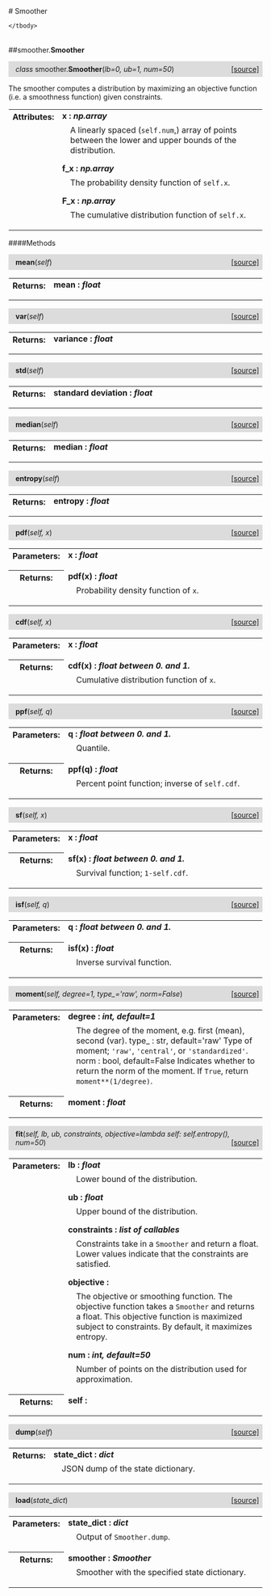 <script src="https://cdn.mathjax.org/mathjax/latest/MathJax.js?config=TeX-AMS-MML_HTMLorMML" type="text/javascript"></script>

<link rel="stylesheet" href="https://assets.readthedocs.org/static/css/readthedocs-doc-embed.css" type="text/css" />

<style>
    a.src-href {
        float: right;
    }
    p.attr {
        margin-top: 0.5em;
        margin-left: 1em;
    }
    p.func-header {
        background-color: gainsboro;
        border-radius: 0.1em;
        padding: 0.5em;
        padding-left: 1em;
    }
    table.field-table {
        border-radius: 0.1em
    }
</style># Smoother

<table class="docutils field-list field-table" frame="void" rules="none">
    <col class="field-name" />
    <col class="field-body" />
    <tbody valign="top">
        
    </tbody>
</table>



##smoother.**Smoother**

<p class="func-header">
    <i>class</i> smoother.<b>Smoother</b>(<i>lb=0, ub=1, num=50</i>) <a class="src-href" target="_blank" href="https://github.com/dsbowen/smoother/blob/master/smoother/__init__.py#L12">[source]</a>
</p>

The smoother computes a distribution by maximizing an objective function
(i.e. a smoothness function) given constraints.

<table class="docutils field-list field-table" frame="void" rules="none">
    <col class="field-name" />
    <col class="field-body" />
    <tbody valign="top">
        <tr class="field">
    <th class="field-name"><b>Attributes:</b></td>
    <td class="field-body" width="100%"><b>x : <i>np.array</i></b>
<p class="attr">
    A linearly spaced (<code>self.num</code>,) array of points between the lower and upper bounds of the distribution.
</p>
<b>f_x : <i>np.array</i></b>
<p class="attr">
    The probability density function of <code>self.x</code>.
</p>
<b>F_x : <i>np.array</i></b>
<p class="attr">
    The cumulative distribution function of <code>self.x</code>.
</p></td>
</tr>
    </tbody>
</table>



####Methods



<p class="func-header">
    <i></i> <b>mean</b>(<i>self</i>) <a class="src-href" target="_blank" href="https://github.com/dsbowen/smoother/blob/master/smoother/__init__.py#L41">[source]</a>
</p>



<table class="docutils field-list field-table" frame="void" rules="none">
    <col class="field-name" />
    <col class="field-body" />
    <tbody valign="top">
        <tr class="field">
    <th class="field-name"><b>Returns:</b></td>
    <td class="field-body" width="100%"><b>mean : <i>float</i></b>
<p class="attr">
    
</p></td>
</tr>
    </tbody>
</table>





<p class="func-header">
    <i></i> <b>var</b>(<i>self</i>) <a class="src-href" target="_blank" href="https://github.com/dsbowen/smoother/blob/master/smoother/__init__.py#L49">[source]</a>
</p>



<table class="docutils field-list field-table" frame="void" rules="none">
    <col class="field-name" />
    <col class="field-body" />
    <tbody valign="top">
        <tr class="field">
    <th class="field-name"><b>Returns:</b></td>
    <td class="field-body" width="100%"><b>variance : <i>float</i></b>
<p class="attr">
    
</p></td>
</tr>
    </tbody>
</table>





<p class="func-header">
    <i></i> <b>std</b>(<i>self</i>) <a class="src-href" target="_blank" href="https://github.com/dsbowen/smoother/blob/master/smoother/__init__.py#L57">[source]</a>
</p>



<table class="docutils field-list field-table" frame="void" rules="none">
    <col class="field-name" />
    <col class="field-body" />
    <tbody valign="top">
        <tr class="field">
    <th class="field-name"><b>Returns:</b></td>
    <td class="field-body" width="100%"><b>standard deviation : <i>float</i></b>
<p class="attr">
    
</p></td>
</tr>
    </tbody>
</table>





<p class="func-header">
    <i></i> <b>median</b>(<i>self</i>) <a class="src-href" target="_blank" href="https://github.com/dsbowen/smoother/blob/master/smoother/__init__.py#L65">[source]</a>
</p>



<table class="docutils field-list field-table" frame="void" rules="none">
    <col class="field-name" />
    <col class="field-body" />
    <tbody valign="top">
        <tr class="field">
    <th class="field-name"><b>Returns:</b></td>
    <td class="field-body" width="100%"><b>median : <i>float</i></b>
<p class="attr">
    
</p></td>
</tr>
    </tbody>
</table>





<p class="func-header">
    <i></i> <b>entropy</b>(<i>self</i>) <a class="src-href" target="_blank" href="https://github.com/dsbowen/smoother/blob/master/smoother/__init__.py#L73">[source]</a>
</p>



<table class="docutils field-list field-table" frame="void" rules="none">
    <col class="field-name" />
    <col class="field-body" />
    <tbody valign="top">
        <tr class="field">
    <th class="field-name"><b>Returns:</b></td>
    <td class="field-body" width="100%"><b>entropy : <i>float</i></b>
<p class="attr">
    
</p></td>
</tr>
    </tbody>
</table>





<p class="func-header">
    <i></i> <b>pdf</b>(<i>self, x</i>) <a class="src-href" target="_blank" href="https://github.com/dsbowen/smoother/blob/master/smoother/__init__.py#L81">[source]</a>
</p>



<table class="docutils field-list field-table" frame="void" rules="none">
    <col class="field-name" />
    <col class="field-body" />
    <tbody valign="top">
        <tr class="field">
    <th class="field-name"><b>Parameters:</b></td>
    <td class="field-body" width="100%"><b>x : <i>float</i></b>
<p class="attr">
    
</p></td>
</tr>
<tr class="field">
    <th class="field-name"><b>Returns:</b></td>
    <td class="field-body" width="100%"><b>pdf(x) : <i>float</i></b>
<p class="attr">
    Probability density function of <code>x</code>.
</p></td>
</tr>
    </tbody>
</table>





<p class="func-header">
    <i></i> <b>cdf</b>(<i>self, x</i>) <a class="src-href" target="_blank" href="https://github.com/dsbowen/smoother/blob/master/smoother/__init__.py#L97">[source]</a>
</p>



<table class="docutils field-list field-table" frame="void" rules="none">
    <col class="field-name" />
    <col class="field-body" />
    <tbody valign="top">
        <tr class="field">
    <th class="field-name"><b>Parameters:</b></td>
    <td class="field-body" width="100%"><b>x : <i>float</i></b>
<p class="attr">
    
</p></td>
</tr>
<tr class="field">
    <th class="field-name"><b>Returns:</b></td>
    <td class="field-body" width="100%"><b>cdf(x) : <i>float between 0. and 1.</i></b>
<p class="attr">
    Cumulative distribution function of <code>x</code>.
</p></td>
</tr>
    </tbody>
</table>





<p class="func-header">
    <i></i> <b>ppf</b>(<i>self, q</i>) <a class="src-href" target="_blank" href="https://github.com/dsbowen/smoother/blob/master/smoother/__init__.py#L136">[source]</a>
</p>



<table class="docutils field-list field-table" frame="void" rules="none">
    <col class="field-name" />
    <col class="field-body" />
    <tbody valign="top">
        <tr class="field">
    <th class="field-name"><b>Parameters:</b></td>
    <td class="field-body" width="100%"><b>q : <i>float between 0. and 1.</i></b>
<p class="attr">
    Quantile.
</p></td>
</tr>
<tr class="field">
    <th class="field-name"><b>Returns:</b></td>
    <td class="field-body" width="100%"><b>ppf(q) : <i>float</i></b>
<p class="attr">
    Percent point function; inverse of <code>self.cdf</code>.
</p></td>
</tr>
    </tbody>
</table>





<p class="func-header">
    <i></i> <b>sf</b>(<i>self, x</i>) <a class="src-href" target="_blank" href="https://github.com/dsbowen/smoother/blob/master/smoother/__init__.py#L158">[source]</a>
</p>



<table class="docutils field-list field-table" frame="void" rules="none">
    <col class="field-name" />
    <col class="field-body" />
    <tbody valign="top">
        <tr class="field">
    <th class="field-name"><b>Parameters:</b></td>
    <td class="field-body" width="100%"><b>x : <i>float</i></b>
<p class="attr">
    
</p></td>
</tr>
<tr class="field">
    <th class="field-name"><b>Returns:</b></td>
    <td class="field-body" width="100%"><b>sf(x) : <i>float between 0. and 1.</i></b>
<p class="attr">
    Survival function; <code>1-self.cdf</code>.
</p></td>
</tr>
    </tbody>
</table>





<p class="func-header">
    <i></i> <b>isf</b>(<i>self, q</i>) <a class="src-href" target="_blank" href="https://github.com/dsbowen/smoother/blob/master/smoother/__init__.py#L171">[source]</a>
</p>



<table class="docutils field-list field-table" frame="void" rules="none">
    <col class="field-name" />
    <col class="field-body" />
    <tbody valign="top">
        <tr class="field">
    <th class="field-name"><b>Parameters:</b></td>
    <td class="field-body" width="100%"><b>q : <i>float between 0. and 1.</i></b>
<p class="attr">
    
</p></td>
</tr>
<tr class="field">
    <th class="field-name"><b>Returns:</b></td>
    <td class="field-body" width="100%"><b>isf(x) : <i>float</i></b>
<p class="attr">
    Inverse survival function.
</p></td>
</tr>
    </tbody>
</table>





<p class="func-header">
    <i></i> <b>moment</b>(<i>self, degree=1, type_='raw', norm=False</i>) <a class="src-href" target="_blank" href="https://github.com/dsbowen/smoother/blob/master/smoother/__init__.py#L184">[source]</a>
</p>



<table class="docutils field-list field-table" frame="void" rules="none">
    <col class="field-name" />
    <col class="field-body" />
    <tbody valign="top">
        <tr class="field">
    <th class="field-name"><b>Parameters:</b></td>
    <td class="field-body" width="100%"><b>degree : <i>int, default=1</i></b>
<p class="attr">
    The degree of the moment, e.g. first (mean), second (var). type_ : str, default='raw' Type of moment; <code>'raw'</code>, <code>'central'</code>, or <code>'standardized'</code>. norm : bool, default=False Indicates whether to return the norm of the moment. If <code>True</code>, return <code>moment**(1/degree)</code>.
</p></td>
</tr>
<tr class="field">
    <th class="field-name"><b>Returns:</b></td>
    <td class="field-body" width="100%"><b>moment : <i>float</i></b>
<p class="attr">
    
</p></td>
</tr>
    </tbody>
</table>





<p class="func-header">
    <i></i> <b>fit</b>(<i>self, lb, ub, constraints, objective=lambda self: self.entropy(), num=50</i>) <a class="src-href" target="_blank" href="https://github.com/dsbowen/smoother/blob/master/smoother/__init__.py#L210">[source]</a>
</p>



<table class="docutils field-list field-table" frame="void" rules="none">
    <col class="field-name" />
    <col class="field-body" />
    <tbody valign="top">
        <tr class="field">
    <th class="field-name"><b>Parameters:</b></td>
    <td class="field-body" width="100%"><b>lb : <i>float</i></b>
<p class="attr">
    Lower bound of the distribution.
</p>
<b>ub : <i>float</i></b>
<p class="attr">
    Upper bound of the distribution.
</p>
<b>constraints : <i>list of callables</i></b>
<p class="attr">
    Constraints take in a <code>Smoother</code> and return a float. Lower values indicate that the constraints are satisfied.
</p>
<b>objective : <i></i></b>
<p class="attr">
    The objective or smoothing function. The objective function takes a <code>Smoother</code> and returns a float. This objective function is maximized subject to constraints. By default, it maximizes entropy.
</p>
<b>num : <i>int, default=50</i></b>
<p class="attr">
    Number of points on the distribution used for approximation.
</p></td>
</tr>
<tr class="field">
    <th class="field-name"><b>Returns:</b></td>
    <td class="field-body" width="100%"><b>self : <i></i></b>
<p class="attr">
    
</p></td>
</tr>
    </tbody>
</table>





<p class="func-header">
    <i></i> <b>dump</b>(<i>self</i>) <a class="src-href" target="_blank" href="https://github.com/dsbowen/smoother/blob/master/smoother/__init__.py#L273">[source]</a>
</p>



<table class="docutils field-list field-table" frame="void" rules="none">
    <col class="field-name" />
    <col class="field-body" />
    <tbody valign="top">
        <tr class="field">
    <th class="field-name"><b>Returns:</b></td>
    <td class="field-body" width="100%"><b>state_dict : <i>dict</i></b>
<p class="attr">
    JSON dump of the state dictionary.
</p></td>
</tr>
    </tbody>
</table>





<p class="func-header">
    <i></i> <b>load</b>(<i>state_dict</i>) <a class="src-href" target="_blank" href="https://github.com/dsbowen/smoother/blob/master/smoother/__init__.py#L285">[source]</a>
</p>



<table class="docutils field-list field-table" frame="void" rules="none">
    <col class="field-name" />
    <col class="field-body" />
    <tbody valign="top">
        <tr class="field">
    <th class="field-name"><b>Parameters:</b></td>
    <td class="field-body" width="100%"><b>state_dict : <i>dict</i></b>
<p class="attr">
    Output of <code>Smoother.dump</code>.
</p></td>
</tr>
<tr class="field">
    <th class="field-name"><b>Returns:</b></td>
    <td class="field-body" width="100%"><b>smoother : <i>Smoother</i></b>
<p class="attr">
    Smoother with the specified state dictionary.
</p></td>
</tr>
    </tbody>
</table>

